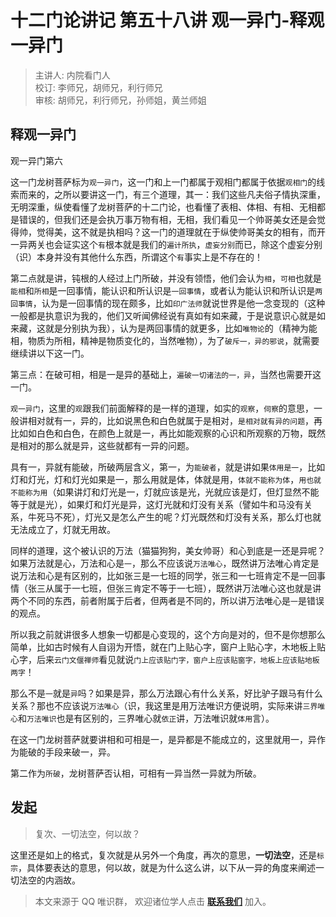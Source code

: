 # 十二门论讲记 第五十八讲 观一异门-释观一异门

> 主讲人: 内院看门人 <br />
> 校订: 李师兄，胡师兄，利行师兄 <br />
> 审核: 胡师兄，利行师兄，孙师姐，黄兰师姐 <br />

## 释观一异门

观一异门第六

这一门龙树菩萨标为`观一异门`，这一门和上一门都属于观相门都属于依据`观相门`的线索而来的，之所以要讲这一门，有三个道理，其一：我们这些凡夫俗子情执深重，无明深重，纵使看懂了龙树菩萨的十二门论，也看懂了表相、体相、有相、无相都是错误的，但我们还是会执万事万物有相，无相，我们看见一个帅哥美女还是会觉得帅，觉得美，这不就是执相吗？这一门的道理就在于纵使帅哥美女的相有，而开一异两关也会证实这个`有`根本就是我们的`遍计所执`，`虚妄分别`而已，除这个虚妄分别（识）本身并没有其他什么东西，所谓这个`有`事实上是不存在的！

第二点就是讲，钝根的人经过上门所破，并没有领悟，他们会认为`相`，`可相`也就是`能相`和`所相`是一回事情，能认识和所认识是`一回事情`，或者认为能认识和所认识是`两回事情`，认为是一回事情的现在颇多，比如`印广法师`就说世界是他一念变现的（这种一般都是执意识为我的，他们又听闻佛经说有真如有如来藏，于是说意识心就是如来藏，这就是分别执为我），认为是两回事情的就更多，比如`唯物论`的（精神为能相，物质为所相，精神是物质变化的，当然唯物），为了`破斥一，异的邪说`，就需要继续讲以下这一门。

第三点：在破可相，相是一是异的基础上，`遍破一切诸法的一，异`，当然也需要开这一门。

`观一异门`，这里的`观`跟我们前面解释的是一样的道理，如实的`观察`，`伺察`的意思，一般讲相对就有一，异的，比如说黑色和白色就属于是相对，`是相对就有异的问题`，再比如如白色和白色，在颜色上就是一，再比如能观察的心识和所观察的万物，既然是相对的那么就是异，这些就都有一异的问题。

具有一，异就有能破，所破两层含义，第一，为`能破者`，就是讲如果`体用是一`，比如灯和灯光，灯和灯光如果是一，那么用就是体，体就是用，`体就不能称为体`，`用也就不能称为用`（如果讲灯和灯光是一，灯就应该是光，光就应该是灯，但灯显然不能等于就是光），如果灯和灯光是异，这灯光就和灯没有关系（譬如牛和马没有关系，牛死马不死），灯光又是怎么产生的呢？灯光既然和灯没有关系，那么灯也就无法成立了，灯就无用故。

同样的道理，这个被认识的万法（猫猫狗狗，美女帅哥）和心到底是一还是异呢？如果万法就是心，万法和心是`一`，那么不应该说`万法唯心`，既然讲万法唯心肯定是说万法和心是有区别的，比如张三是一七班的同学，张三和一七班肯定不是一回事情（张三从属于一七班，但张三肯定不等于一七班），既然讲万法唯心这也就是讲两个不同的东西，前者附属于后者，但两者是不同的，所以讲万法唯心是`一`是错误的观点。

所以我之前就讲很多人想象一切都是心变现的，这个方向是对的，但不是你想那么简单，比如古时候有人自诩为开悟，就在门上贴心字，窗户上贴心字，木地板上贴心字，后来`云门文偃禅师`看见就说`门上应该贴门字，窗户上应该贴窗字，地板上应该贴地板两字`！

那么不是`一`就是`异`吗？如果是异，那么万法跟心有什么关系，好比驴子跟马有什么关系？那也不应该说`万法唯心`（识，我这里是用万法唯识方便说明，实际来讲`三界唯心`和`万法唯识`也是有区别的，三界唯心就`依正`讲，万法唯识就`体用`言）。

在这一门龙树菩萨就要讲相和可相是一，是异都是不能成立的，这里就用一，异作为能破的手段来破一，异。

第二作为`所破`，龙树菩萨否认相，可相有一异当然一异就为所破。

## 发起

> 复次、一切法空，何以故？

这里还是如上的格式，复次就是从另外一个角度，再次的意思，**一切法空**，还是`标宗`，具体要表达的意思，何以故，就是为什么这么讲，以下从一异的角度来阐述一切法空的内涵故。

> 本文来源于 QQ 唯识群， 欢迎诸位学人点击 **[联系我们](https://mp.weixin.qq.com/s/lZCfWjmLjgNR165Tx4_bCQ)** 加入。

